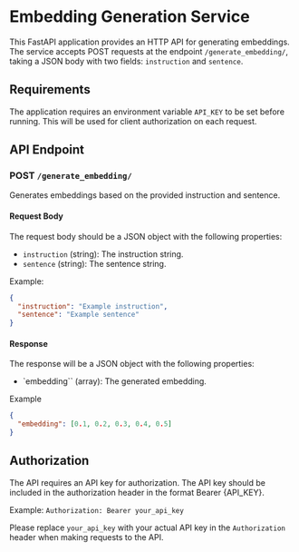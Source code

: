 # Embedding Generation Service

This FastAPI application provides an HTTP API for generating embeddings. The
service accepts POST requests at the endpoint `/generate_embedding/`, taking a
JSON body with two fields: `instruction` and `sentence`.

## Requirements

The application requires an environment variable `API_KEY` to be set before
running. This will be used for client authorization on each request.

## API Endpoint

### POST `/generate_embedding/`

Generates embeddings based on the provided instruction and sentence.

#### Request Body

The request body should be a JSON object with the following properties:

- `instruction` (string): The instruction string.
- `sentence` (string): The sentence string.

Example:

```json
{
  "instruction": "Example instruction",
  "sentence": "Example sentence"
}
```

#### Response

The response will be a JSON object with the following properties:

- `embedding`` (array): The generated embedding.

Example

```json
{
  "embedding": [0.1, 0.2, 0.3, 0.4, 0.5]
}
```

## Authorization

The API requires an API key for authorization. The API key should be included in
the authorization header in the format Bearer {API_KEY}.

Example: `Authorization: Bearer your_api_key`

Please replace `your_api_key` with your actual API key in the `Authorization`
header when making requests to the API.
